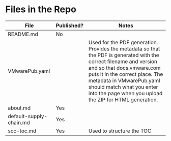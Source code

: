 # Files in the Repo

| File | Published? | Notes |
|------|------------|-------|
| README.md | No |  |
| VMwarePub.yaml |  | Used for the PDF generation. Provides the metadata so that the PDF is generated with the correct filename and version and so that docs.vmware.com puts it in the correct place. The metadata in VMwarePub.yaml should match what you enter into the page when you upload the ZIP for HTML generation.  |
| about.md | Yes |  |
| default-supply-chain.md | Yes |  |
| scc-toc.md | Yes | Used to structure the TOC |
